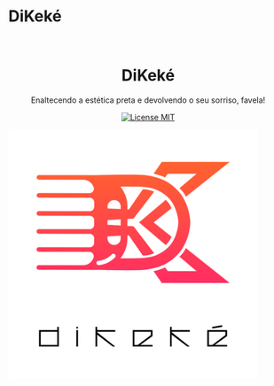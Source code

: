 <h1>DiKeké</h1>

<h1 align="center">
   <br>
   DiKeké
   <br>
</h1>
<p align="center">Enaltecendo a estética preta e devolvendo o seu sorriso, favela!</p>

<p align="center">
  <a href="https://opensource.org/licenses/MIT" rel="nofollow">
    <img src="https://camo.githubusercontent.com/311762166ef25238116d3cadd22fcb6091edab98/68747470733a2f2f696d672e736869656c64732e696f2f62616467652f4c6963656e73652d4d49542d626c75652e737667" alt="License MIT" data-canonical-src="https://img.shields.io/badge/License-MIT-blue.svg" style="max-width:100%;">
  </a>
</p>

<div>
<a target="_blank" rel="noopener noreferrer" href="https://raw.githubusercontent.com/dikekeapp/dikekeapp.github.io/main/assets/img/logo2.png"><img align="center" src="https://raw.githubusercontent.com/dikekeapp/dikekeapp.github.io/main/assets/img/logo2.png" alt="drawing" height="450" data-canonical-src="https://raw.githubusercontent.com/dikekeapp/dikekeapp.github.io/main/assets/img/logo2.png" style="max-width:100%;"></a>
</div>
   
